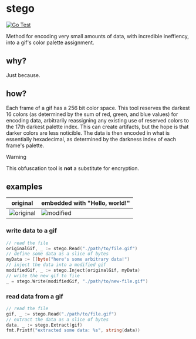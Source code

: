# stego

[![Go Test](https://github.com/grackleclub/stego/actions/workflows/go.yml/badge.svg)](https://github.com/grackleclub/stego/actions/workflows/go.yml)

Method for encoding very small amounts of data, with incredible ineffiency, into a gif's color palette assignment.

## why?

Just because.

## how?

Each frame of a gif has a 256 bit color space. This tool reserves the darkest 16 colors (as determined by the sum of red, green, and blue values) for encoding data, arbitrarily reassigning any existing use of reserved colors to the 17th darkest palette index. This can create artifacts, but the hope is that darker colors are less noticible. The data is then encoded in what is essentially hexadecimal, as determined by the darkness index of each frame's palette.

> [!WARNING]
> This obfuscation tool is **not** a substitute for encryption.

## examples

original | embedded with "Hello, world!"
--- | ---
![original](./img/originals/earth.gif) | ![modified](./img/output/earth_output.gif)

### write data to a gif
```go
// read the file
originalGif, _ := stego.Read("./path/to/file.gif")
// define some data as a slice of bytes
myData := []byte("here's some arbitrary data!")
// inject the data into a modified gif
modifiedGif, _ := stego.Inject(originalGif, myData)
// write the new gif to file
_ = stego.Write(modifiedGif, "./path/to/new-file.gif")
```

### read data from a gif
```go
// read the file
gif, _ := stego.Read("./path/to/file.gif")
// extract the data as a slice of bytes
data, _ := stego.Extract(gif)
fmt.Printf("extracted some data: %s", string(data))
```
